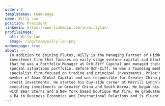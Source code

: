 ```yaml
---
order: 3
templateKey: team-page
name: Willy Lan
position: President
linkedin: https://www.linkedin.com/in/willylan/
profileImage:
  alt: Willy Lan
  image: /img/team/willy-lan.png
onHomepage: true
about: >-
  In addition to joining Plutux, Willy is the Managing Partner of Hidden Street Capital, a private 
  investment firm that focuses on early stage venture capital and blockchain investments. Before 
  that he was a Portfolio Manager at Och-Ziff Capital and managed their Asian private equity and 
  special situations portfolio. Before Och-Ziff, he was a founding member of SC Lowy, a global credit 
  specialist firm focused on trading and principal investments. Prior to SC Lowy, he was a founding 
  member of Abax Global Capital and was responsible for Greater China private equity and structured 
  credit investments. He started his buy-side career at Merrill Lynch’s Global Private Equity Group 
  executing investments in Greater China and South Korea. He began his career in investment banking 
  with Bear Sterns and a New York based boutique M&A firm. He graduated from Brown University with 
  a BA in Business Economics and International Relations and is fluent in English, Chinese and Korean.
---
```

